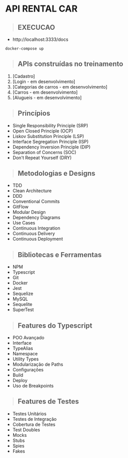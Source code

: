 # **API RENTAL CAR**

> ## EXECUCAO

- http://localhost:3333/docs

```
docker-compose up

```

> ## APIs construídas no treinamento

1. [Cadastro]
2. [Login - em desenvolvimento]
3. [Categorias de carros - em desenvolvimento]
4. [Carros - em desenvolvimento]
5. [Alugueis - em desenvolvimento]

> ## Princípios

- Single Responsibility Principle (SRP)
- Open Closed Principle (OCP)
- Liskov Substitution Principle (LSP)
- Interface Segregation Principle (ISP)
- Dependency Inversion Principle (DIP)
- Separation of Concerns (SOC)
- Don't Repeat Yourself (DRY)

> ## Metodologias e Designs

- TDD
- Clean Architecture
- DDD
- Conventional Commits
- GitFlow
- Modular Design
- Dependency Diagrams
- Use Cases
- Continuous Integration
- Continuous Delivery
- Continuous Deployment

> ## Bibliotecas e Ferramentas

- NPM
- Typescript
- Git
- Docker
- Jest
- Sequelize
- MySQL
- Sequelite
- SuperTest

> ## Features do Typescript

- POO Avançado
- Interface
- TypeAlias
- Namespace
- Utility Types
- Modularização de Paths
- Configurações
- Build
- Deploy
- Uso de Breakpoints

> ## Features de Testes

- Testes Unitários
- Testes de Integração
- Cobertura de Testes
- Test Doubles
- Mocks
- Stubs
- Spies
- Fakes
